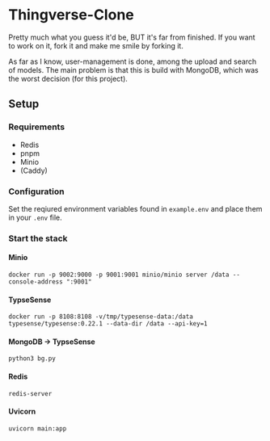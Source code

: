 # Thingverse-Clone
Pretty much what you guess it'd be, BUT it's far from finished. If you want to work on it, fork it and make me smile by forking it.

As far as I know, user-management is done, among the upload and search of models. The main problem is that this is build with MongoDB, which was the worst decision (for this project).
## Setup
### Requirements
- Redis
- pnpm
- Minio
- (Caddy)

### Configuration
Set the reqiured environment variables found in `example.env` and place them in your `.env` file.

### Start the stack

#### Minio
`docker run -p 9002:9000 -p 9001:9001 minio/minio server /data --console-address ":9001"`
#### TypseSense
`docker run -p 8108:8108 -v/tmp/typesense-data:/data typesense/typesense:0.22.1 --data-dir /data --api-key=1`
#### MongoDB -> TypseSense
`python3 bg.py`
#### Redis
`redis-server`
#### Uvicorn
`uvicorn main:app`

